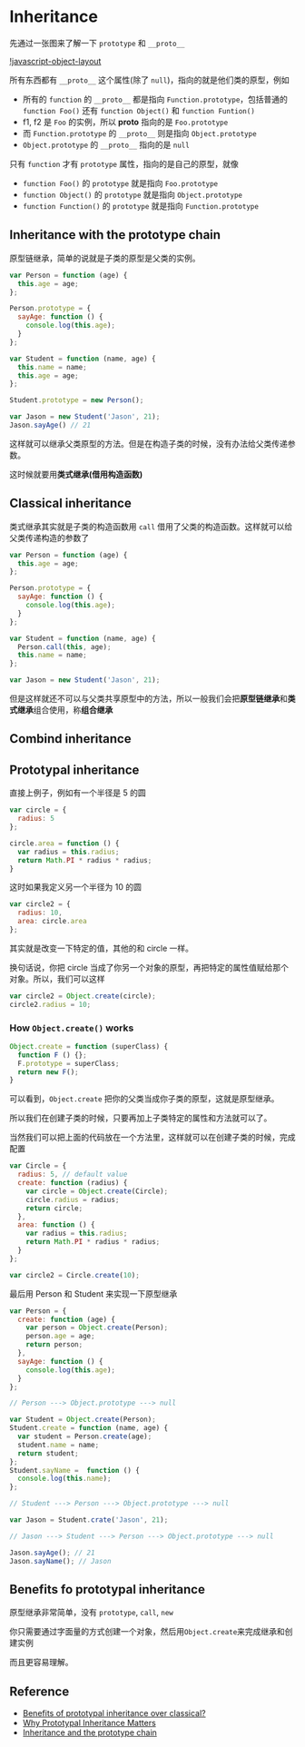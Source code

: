 # Inheritance

先通过一张图来了解一下 `prototype` 和 `__proto__`

[!javascript-object-layout](assets/javascript-object-layout.png)

所有东西都有 `__proto__` 这个属性(除了 `null`)，指向的就是他们类的原型，例如

- 所有的 `function` 的 `__proto__` 都是指向 `Function.prototype`，包括普通的 `function Foo()` 还有 `function Object()` 和 `function Funtion()`
- f1, f2 是 `Foo` 的实例，所以 __proto__ 指向的是 `Foo.prototype`
- 而 `Function.prototype` 的 `__proto__` 则是指向 `Object.prototype`
- `Object.prototype` 的 `__proto__` 指向的是 `null`

只有 `function` 才有 `prototype` 属性，指向的是自己的原型，就像

- `function Foo()` 的 `prototype` 就是指向 `Foo.prototype`
- `function Object()` 的 `prototype` 就是指向 `Object.prototype`
- `function Function()` 的 `prototype` 就是指向 `Function.prototype`

## Inheritance with the prototype chain

原型链继承，简单的说就是子类的原型是父类的实例。

```javascript
var Person = function (age) {
  this.age = age;
};

Person.prototype = {
  sayAge: function () {
    console.log(this.age);
  }
};

var Student = function (name, age) {
  this.name = name;
  this.age = age;
};

Student.prototype = new Person();

var Jason = new Student('Jason', 21);
Jason.sayAge() // 21
```

这样就可以继承父类原型的方法。但是在构造子类的时候，没有办法给父类传递参数。

这时候就要用**类式继承(借用构造函数)**

## Classical inheritance

类式继承其实就是子类的构造函数用 `call` 借用了父类的构造函数。这样就可以给父类传递构造的参数了

```javascript
var Person = function (age) {
  this.age = age;
};

Person.prototype = {
  sayAge: function () {
    console.log(this.age);
  }
};

var Student = function (name, age) {
  Person.call(this, age);
  this.name = name;
};

var Jason = new Student('Jason', 21);
```

但是这样就还不可以与父类共享原型中的方法，所以一般我们会把**原型链继承**和**类式继承**组合使用，称**组合继承**

## Combind inheritance

## Prototypal inheritance

直接上例子，例如有一个半径是 5 的圆

```javascript
var circle = {
  radius: 5
};

circle.area = function () {
  var radius = this.radius;
  return Math.PI * radius * radius;
}
```

这时如果我定义另一个半径为 10 的圆

```javascript
var circle2 = {
  radius: 10,
  area: circle.area
};
```

其实就是改变一下特定的值，其他的和 circle 一样。

换句话说，你把 circle 当成了你另一个对象的原型，再把特定的属性值赋给那个对象。所以，我们可以这样

```javascript
var circle2 = Object.create(circle);
circle2.radius = 10;
```

### How `Object.create()` works

```javascript
Object.create = function (superClass) {
  function F () {};
  F.prototype = superClass;
  return new F();
}
```

可以看到，`Object.create` 把你的父类当成你子类的原型，这就是原型继承。

所以我们在创建子类的时候，只要再加上子类特定的属性和方法就可以了。

当然我们可以把上面的代码放在一个方法里，这样就可以在创建子类的时候，完成配置

```javascript
var Circle = {
  radius: 5, // default value
  create: function (radius) {
    var circle = Object.create(Circle);
    circle.radius = radius;
    return circle;
  },
  area: function () {
    var radius = this.radius;
    return Math.PI * radius * radius;
  }
};

var circle2 = Circle.create(10);
```

最后用 Person 和 Student 来实现一下原型继承

```javascript
var Person = {
  create: function (age) {
    var person = Object.create(Person);
    person.age = age;
    return person;
  },
  sayAge: function () {
    console.log(this.age);
  }
};

// Person ---> Object.prototype ---> null

var Student = Object.create(Person);
Student.create = function (name, age) {
  var student = Person.create(age);
  student.name = name;
  return student;
};
Student.sayName =  function () {
  console.log(this.name);
};

// Student ---> Person ---> Object.prototype ---> null

var Jason = Student.crate('Jason', 21);

// Jason ---> Student ---> Person ---> Object.prototype ---> null

Jason.sayAge(); // 21
Jason.sayName(); // Jason
```

## Benefits fo prototypal inheritance

原型继承非常简单，没有 `prototype`, `call`, `new` 

你只需要通过字面量的方式创建一个对象，然后用`Object.create`来完成继承和创建实例

而且更容易理解。

## Reference

- [Benefits of prototypal inheritance over classical?](http://stackoverflow.com/questions/2800964/benefits-of-prototypal-inheritance-over-classical)
- [Why Prototypal Inheritance Matters](http://aaditmshah.github.io/why-prototypal-inheritance-matters/)
- [Inheritance and the prototype chain](https://developer.mozilla.org/en-US/docs/Web/JavaScript/Inheritance_and_the_prototype_chain)

